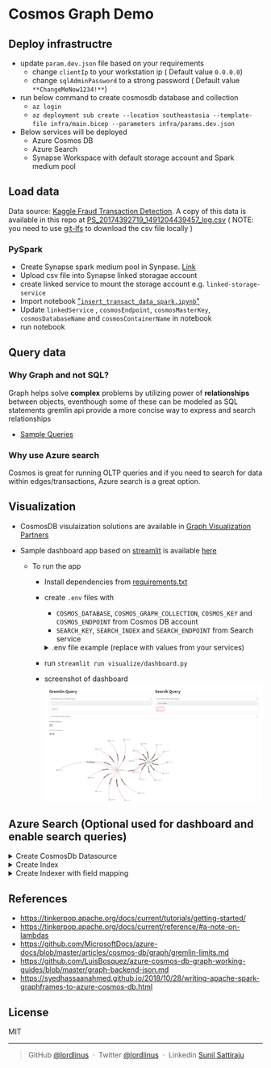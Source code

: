 # Cosmos Graph Demo

## Deploy infrastructre

- update `param.dev.json` file based on your requirements
  - change `clientIp` to your workstation ip ( Default value `0.0.0.0`)
  - change `sqlAdminPassword` to a strong password ( Default value `**ChangeMeNow1234!**`)
- run below command to create cosmosdb database and collection
  - `az login`
  - `az deployment sub create --location southeastasia --template-file infra/main.bicep --parameters infra/params.dev.json`
- Below services will be deployed
  - Azure Cosmos DB
  - Azure Search
  - Synapse Workspace with default storage account and Spark medium pool

## Load data

Data source: [Kaggle Fraud Transaction Detection](https://www.kaggle.com/llabhishekll/fraud-transaction-detection/data). A copy of this data is available in this repo at [PS_20174392719_1491204439457_log.csv](load_data/data/PS_20174392719_1491204439457_log.csv) ( NOTE: you need to use [git-lfs](https://git-lfs.github.com/) to download the csv file locally )

### PySpark

- Create Synapse spark medium pool in Synpase. [Link](https://docs.microsoft.com/en-us/azure/synapse-analytics/quickstart-create-apache-spark-pool-portal)
- Upload csv file into Synapse linked storagae account
- create linked service to mount the storage account e.g. `linked-storage-service`
- Import notebook ["`insert_transact_data_spark.ipynb`"](load_data/insert_transact_data_spark.ipynb)
- Update `linkedService` , `cosmosEndpoint`, `cosmosMasterKey`, `cosmosDatabaseName` and `cosmosContainerName` in notebook
- run notebook

## Query data

### Why Graph and not SQL?

Graph helps solve **complex** problems by utilizing power of **relationships** between objects, eventhough some of these can be modeled as SQL statements gremlin api provide a more concise way to express and search relationships

- [Sample Queries](sample_queries.md)

### Why use Azure search

Cosmos is great for running OLTP queries and if you need to search for data within edges/transactions, Azure search is a great option.

## Visualization

- CosmosDB visulaization solutions are available in [Graph Visualization Partners](https://docs.microsoft.com/en-us/azure/cosmos-db/graph/graph-visualization-partners)
- Sample dashboard app based on [streamlit](https://github.com/streamlit/streamlit) is available [here](visualize/dashboard.py)

  - To run the app

    - Install dependencies from [requirements.txt](./requirements.txt)
    - create `.env` files with

      - `COSMOS_DATABASE`, `COSMOS_GRAPH_COLLECTION`, `COSMOS_KEY` and `COSMOS_ENDPOINT` from Cosmos DB account
      - `SEARCH_KEY`, `SEARCH_INDEX` and `SEARCH_ENDPOINT` from Search service
      <details>
      <summary>.env file example (replace with values from your services)</summary>

      ```bash
      COSMOS_DATABASE=database01
      COSMOS_GRAPH_COLLECTION=graph01
      COSMOS_KEY=xxxxx
      COSMOS_ENDPOINT=xxxxx.gremlin.cosmos.azure.com:443/
      SEARCH_KEY=xxxx
      SEARCH_INDEX=cosmosdb-index
      SEARCH_ENDPOINT=https://xxxxx.search.windows.net
      ```

      </details>

    - run `streamlit run visualize/dashboard.py`
    - screenshot of dashboard ![dashboard](images/dashboard_01.jpg)

## Azure Search (Optional used for dashboard and enable search queries)

<details>
<summary>Create CosmosDb Datasource</summary>

Endpoint: `{{baseUrl}}/datasources?api-version={{apiVersion}}`

```json
{
  "name": "transactions",
  "description": "Cosmos DB for transactions",
  "type": "cosmosdb",
  "subtype": "Gremlin",
  "credentials": {
    "connectionString": "AccountEndpoint=..........ApiKind=Gremlin;"
  },
  "container": {
    "name": "graph01",
    "query": "g.E()"
  }
}
```

</details>

<details>
<summary>Create Index</summary>

Endpoint: `{{baseUrl}}/indexes?api-version={{apiVersion}}`

```json
{
  "name": "cosmosdb-index",
  "fields": [
    {
      "name": "type",
      "type": "Edm.String",
      "facetable": false,
      "filterable": true,
      "key": false,
      "retrievable": true,
      "searchable": true,
      "sortable": false,
      "analyzer": "standard.lucene",
      "indexAnalyzer": null,
      "searchAnalyzer": null,
      "synonymMaps": [],
      "fields": []
    },
    {
      "name": "sink",
      "type": "Edm.String",
      "key": false,
      "facetable": false,
      "filterable": true,
      "retrievable": true,
      "searchable": true,
      "sortable": false,
      "analyzer": "standard.lucene",
      "synonymMaps": [],
      "fields": []
    },
    {
      "name": "sinkLabel",
      "type": "Edm.String",
      "key": false,
      "facetable": false,
      "filterable": false,
      "retrievable": true,
      "searchable": false,
      "sortable": false,
      "analyzer": null,
      "synonymMaps": [],
      "fields": []
    },
    {
      "name": "vertexId",
      "type": "Edm.String",
      "key": false,
      "facetable": false,
      "filterable": true,
      "retrievable": true,
      "searchable": true,
      "sortable": false,
      "analyzer": "standard.lucene",
      "synonymMaps": [],
      "fields": []
    },
    {
      "name": "vertexLabel",
      "type": "Edm.String",
      "key": false,
      "facetable": false,
      "filterable": false,
      "retrievable": true,
      "searchable": false,
      "sortable": false,
      "analyzer": null,
      "synonymMaps": [],
      "fields": []
    },
    {
      "name": "amount",
      "type": "Edm.Double",
      "facetable": false,
      "filterable": true,
      "retrievable": true,
      "sortable": true,
      "analyzer": null,
      "indexAnalyzer": null,
      "searchAnalyzer": null,
      "synonymMaps": [],
      "fields": []
    },
    {
      "name": "oldbalanceOrg",
      "type": "Edm.Double",
      "facetable": false,
      "filterable": true,
      "retrievable": true,
      "sortable": true,
      "analyzer": null,
      "indexAnalyzer": null,
      "searchAnalyzer": null,
      "synonymMaps": [],
      "fields": []
    },
    {
      "name": "oldbalanceDest",
      "type": "Edm.Double",
      "facetable": false,
      "filterable": true,
      "retrievable": true,
      "sortable": true,
      "analyzer": null,
      "indexAnalyzer": null,
      "searchAnalyzer": null,
      "synonymMaps": [],
      "fields": []
    },
    {
      "name": "newbalanceDest",
      "type": "Edm.Double",
      "facetable": false,
      "filterable": true,
      "retrievable": true,
      "sortable": true,
      "analyzer": null,
      "indexAnalyzer": null,
      "searchAnalyzer": null,
      "synonymMaps": [],
      "fields": []
    },
    {
      "name": "rid",
      "type": "Edm.String",
      "facetable": false,
      "filterable": false,
      "key": true,
      "retrievable": true,
      "searchable": false,
      "sortable": false,
      "analyzer": null,
      "indexAnalyzer": null,
      "searchAnalyzer": null,
      "synonymMaps": [],
      "fields": []
    }
  ]
}
```

</details>

<details>
<summary>Create Indexer with field mapping</summary>

Endpoint: `{{baseUrl}}/indexers?api-version={{apiVersion}}`

```json
{
  "name": "cosmosdb-indexer",
  "description": "",
  "dataSourceName": "transactions",
  "targetIndexName": "cosmosdb-index",
  "schedule": null,
  "parameters": {
    "maxFailedItems": 0,
    "maxFailedItemsPerBatch": 0,
    "base64EncodeKeys": false,
    "configuration": {}
  },
  "fieldMappings": [
    {
      "sourceFieldName": "_sink",
      "targetFieldName": "sink"
    },
    {
      "sourceFieldName": "_sinkLabel",
      "targetFieldName": "sinkLabel"
    },
    {
      "sourceFieldName": "_vertexId",
      "targetFieldName": "vertexId"
    },
    {
      "sourceFieldName": "_vertexLabel",
      "targetFieldName": "vertexLabel"
    }
  ],
  "outputFieldMappings": []
}
```

</details>

## References

- <https://tinkerpop.apache.org/docs/current/tutorials/getting-started/>
- <https://tinkerpop.apache.org/docs/current/reference/#a-note-on-lambdas>
- <https://github.com/MicrosoftDocs/azure-docs/blob/master/articles/cosmos-db/graph/gremlin-limits.md>
- <https://github.com/LuisBosquez/azure-cosmos-db-graph-working-guides/blob/master/graph-backend-json.md>
- <https://syedhassaanahmed.github.io/2018/10/28/writing-apache-spark-graphframes-to-azure-cosmos-db.html>

## License

MIT

---

> GitHub [@lordlinus](https://github.com/lordlinus) &nbsp;&middot;&nbsp;
> Twitter [@lordlinus](https://twitter.com/lordlinus) &nbsp;&middot;&nbsp;
> Linkedin [Sunil Sattiraju](https://www.linkedin.com/in/sunilsattiraju/)
